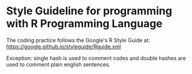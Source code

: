 # Style Guideline for programming with R Programming Language

The coding practice follows the Google's R Style Guide at: https://google.github.io/styleguide/Rguide.xml

Exception: single hash is used to comment codes and double hashes are used to comment plain english sentences.
